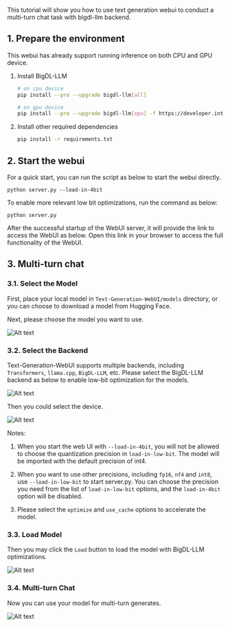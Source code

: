 
This tutorial will show you how to use text generation webui to conduct a multi-turn chat task with bigdl-llm backend.

## 1. Prepare the environment

This webui has already support running inference on both CPU and GPU device.

1. Install BigDL-LLM

    ```bash
    # on cpu device
    pip install --pre --upgrade bigdl-llm[all]

    # on gpu device
    pip install --pre --upgrade bigdl-llm[xpu] -f https://developer.intel.com/ipex-whl-stable-xpu
    ```

2. Install other required dependencies

    ```bash
    pip install -r requirements.txt
    ```

## 2. Start the webui

For a quick start, you can run the script as below to start the webui directly.
```
python server.py --load-in-4bit
```

To enable more relevant low bit optimizations, run the command as below:
```
python server.py
```

After the successful startup of the WebUI server, it will provide the link to access the WebUI as below. Open this link in your browser to access the full functionality of the WebUI.


## 3. Multi-turn chat

### 3.1. Select the Model
First, place your local model in `Text-Generation-WebUI/models` directory, or you can choose to download a model from Hugging Face.

Next, please choose the model you want to use.

![Alt text](image.png)


### 3.2. Select the Backend
Text-Generation-WebUI supports multiple backends, including `Transformers`, `llama.cpp`, `BigDL-LLM`, etc. Please select the BigDL-LLM backend as below to enable low-bit optimization for the models.

![Alt text](image-1.png)

Then you could select the device.

![Alt text](image-2.png)

Notes:

1. When you start the web UI with `--load-in-4bit`, you will not be allowed to choose the quantization precision in `load-in-low-bit`. The model will be imported with the default precision of int4.

2. When you want to use other precisions, including `fp16`, `nf4` and `int8`, use `--load-in-low-bit` to start server.py. You can choose the precision you need from the list of `load-in-low-bit` options, and the `load-in-4bit` option will be disabled.

3. Please select the `optimize` and `use_cache` options to accelerate the model.


### 3.3. Load Model
Then you may click the `Load` button to load the model with BigDL-LLM optimizations.

![Alt text](image-3.png)

### 3.4. Multi-turn Chat
Now you can use your model for multi-turn generates.

![Alt text](image-4.png)
